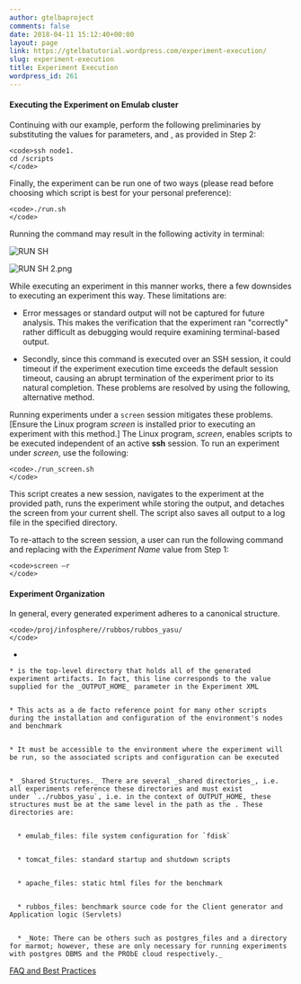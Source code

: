 ```yaml
---
author: gtelbaproject
comments: false
date: 2018-04-11 15:12:40+00:00
layout: page
link: https://gtelbatutorial.wordpress.com/experiment-execution/
slug: experiment-execution
title: Experiment Execution
wordpress_id: 261
---
```


#### Executing the Experiment on Emulab cluster


Continuing with our example, perform the following preliminaries by substituting the values for parameters, and , as provided in Step 2:

    
    <code>ssh node1.  
    cd /scripts  
    </code>


Finally, the experiment can be run one of two ways (please read before choosing which script is best for your personal preference):

    
    <code>./run.sh
    </code>


Running the command may result in the following activity in terminal:

![RUN SH](https://gtelbatutorial.files.wordpress.com/2018/04/run-sh.png)

![RUN SH 2.png](https://gtelbatutorial.files.wordpress.com/2018/04/run-sh-2.png)

While executing an experiment in this manner works, there a few downsides to executing an experiment this way. These limitations are:



	
  * Error messages or standard output will not be captured for future analysis. This makes the verification that the experiment ran "correctly" rather difficult as debugging would require examining terminal-based output.

	
  * Secondly, since this command is executed over an SSH session, it could timeout if the experiment execution time exceeds the default session timeout, causing an abrupt termination of the experiment prior to its natural completion. These problems are resolved by using the following, alternative method.


Running experiments under a `screen` session mitigates these problems. [Ensure the Linux program _screen_ is installed prior to executing an experiment with this method.] The Linux program, _screen_, enables scripts to be executed independent of an active **ssh** session. To run an experiment under _screen_, use the following:

    
    <code>./run_screen.sh
    </code>


This script creates a new session, navigates to the experiment at the provided path, runs the experiment while storing the output, and detaches the screen from your current shell. The script also saves all output to a log file in the specified directory.

To re-attach to the screen session, a user can run the following command and replacing with the _Experiment Name_ value from Step 1:

    
    <code>screen –r 
    </code>




#### [](https://github.com/coc-gatech-newelba/coc-gatech-newelba.github.io/wiki/Tutorial:-Bootstrap-&-Experiment-Execution-(alpha)#experiment-organization)Experiment Organization


In general, every generated experiment adheres to a canonical structure.

    
    <code>/proj/infosphere//rubbos/rubbos_yasu/  
    </code>





	
  * 

	
    * is the top-level directory that holds all of the generated experiment artifacts. In fact, this line corresponds to the value supplied for the _OUTPUT_HOME_ parameter in the Experiment XML

	
    * This acts as a de facto reference point for many other scripts during the installation and configuration of the environment's nodes and benchmark

	
    * It must be accessible to the environment where the experiment will be run, so the associated scripts and configuration can be executed

	
    * _Shared Structures._ There are several _shared directories_, i.e. all experiments reference these directories and must exist under `../rubbos_yasu`, i.e. in the context of OUTPUT_HOME, these structures must be at the same level in the path as the . These directories are:

	
      * emulab_files: file system configuration for `fdisk`

	
      * tomcat_files: standard startup and shutdown scripts

	
      * apache_files: static html files for the benchmark

	
      * rubbos_files: benchmark source code for the Client generator and Application logic (Servlets)

	
      * _Note: There can be others such as postgres_files and a directory for marmot; however, these are only necessary for running experiments with postgres DBMS and the PRObE cloud respectively._








[FAQ and Best Practices](https://gtelbatutorial.wordpress.com/faqs/)
